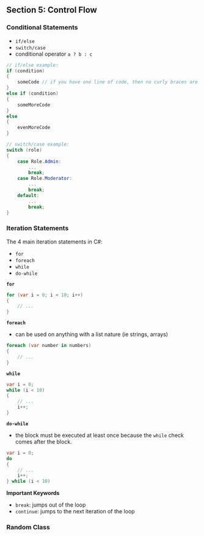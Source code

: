 ## **Section 5: Control Flow**

### **Conditional Statements**
* `if/else`
* `switch/case`
* conditional operator `a ? b : c`

```csharp
// if/else example:
if (condition) 
{
    someCode // if you have one line of code, then no curly braces are needed
}
else if (condition)
{
    someMoreCode
}
else 
{
    evenMoreCode
}

// switch/case example:
switch (role)
{
    case Role.Admin:
        ...
        break;
    case Role.Moderator:
        ...
        break;
    default:
        ...
        break;
}
```

### **Iteration Statements**

The 4 main iteration statements in C#:
* `for`
* `foreach`
* `while`
* `do-while`

**`for`**
```csharp
for (var i = 0; i < 10; i++)
{
    // ...
}
```

**`foreach`**
* can be used on anything with a list nature (ie strings, arrays)
```csharp
foreach (var number in numbers)
{
    // ...
}
```

**`while`**
```csharp
var i = 0;
while (i < 10)
{
    // ...
    i++;
}
```

**`do-while`**
* the block must be executed at least once because the `while` check comes after the block.
```csharp
var i = 0;
do
{
    // ...
    i++;
} while (i < 10)
```

**Important Keywords**
* `break`: jumps out of the loop
* `continue`: jumps to the next iteration of the loop

### **Random Class**